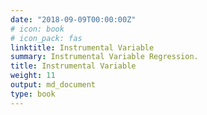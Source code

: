 ```yaml
---
date: "2018-09-09T00:00:00Z"
# icon: book
# icon_pack: fas
linktitle: Instrumental Variable
summary: Instrumental Variable Regression.
title: Instrumental Variable
weight: 11
output: md_document
type: book
---
```









